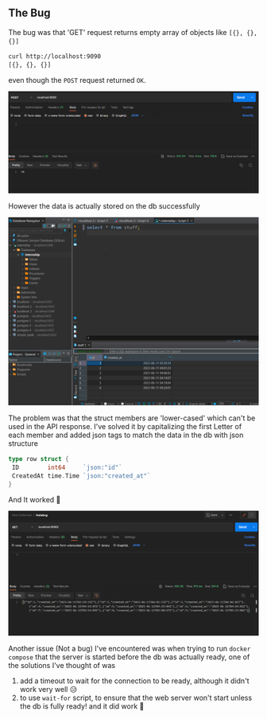 ## The Bug

The bug was that 'GET' request returns empty array of objects like `[{}, {}, {}]`

```sh
curl http://localhost:9090
[{}, {}, {}]
```

 even though the `POST` request returned `OK`.

![](./screenshots/Screenshot%202023-06-11%20061635.png)

However the data is actually stored on the db successfully

![](./screenshots/Screenshot%202023-06-11%20074536.png)

The problem was that the struct members are 'lower-cased' which can't be used in the API response.
I've solved it by capitalizing the first Letter of each member and added json tags to match the data in the db with json structure

```go
type row struct {
 ID        int64     `json:"id"`
 CreatedAt time.Time `json:"created_at"`
}
```

And It worked 🎉

![](./screenshots/bug_solution.png)

Another issue (Not a bug) I've encountered was when trying to run `docker compose` that the server is started before the db was actually ready,
one of the solutions I've thought of was

1. add a timeout to wait for the connection to be ready, although it didn't work very well 😥
2. to use `wait-for` script, to ensure that the web server won't start unless the db is fully ready! and it did work 🎉
